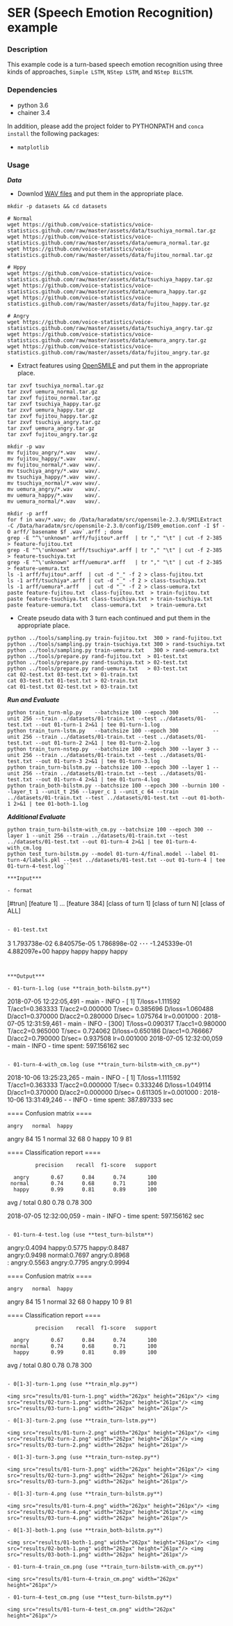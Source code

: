 # SER (Speech Emotion Recognition) example

### Description

This example code is a turn-based speech emotion recognition using three kinds of approaches, `Simple LSTM`, `NStep LSTM`, and `NStep BiLSTM`.

### Dependencies
- python 3.6
- chainer 3.4

In addition, please add the project folder to PYTHONPATH and `conca install` the following packages:
- `matplotlib`

### Usage ###

***Data***

  - Downlod [WAV files](http://voice-statistics.github.io/) and put them in the appropriate place.

```
mkdir -p datasets && cd datasets

# Normal
wget https://github.com/voice-statistics/voice-statistics.github.com/raw/master/assets/data/tsuchiya_normal.tar.gz	
wget https://github.com/voice-statistics/voice-statistics.github.com/raw/master/assets/data/uemura_normal.tar.gz
wget https://github.com/voice-statistics/voice-statistics.github.com/raw/master/assets/data/fujitou_normal.tar.gz

# Hppy
wget https://github.com/voice-statistics/voice-statistics.github.com/raw/master/assets/data/tsuchiya_happy.tar.gz
wget https://github.com/voice-statistics/voice-statistics.github.com/raw/master/assets/data/uemura_happy.tar.gz
wget https://github.com/voice-statistics/voice-statistics.github.com/raw/master/assets/data/fujitou_happy.tar.gz
 
# Angry
wget https://github.com/voice-statistics/voice-statistics.github.com/raw/master/assets/data/tsuchiya_angry.tar.gz
wget https://github.com/voice-statistics/voice-statistics.github.com/raw/master/assets/data/uemura_angry.tar.gz
wget https://github.com/voice-statistics/voice-statistics.github.com/raw/master/assets/data/fujitou_angry.tar.gz
```

  - Extract features using [OpenSMILE](https://audeering.com/technology/opensmile/) and put them in the appropriate place.

```
tar zxvf tsuchiya_normal.tar.gz
tar zxvf uemura_normal.tar.gz
tar zxvf fujitou_normal.tar.gz
tar zxvf tsuchiya_happy.tar.gz
tar zxvf uemura_happy.tar.gz
tar zxvf fujitou_happy.tar.gz
tar zxvf tsuchiya_angry.tar.gz
tar zxvf uemura_angry.tar.gz
tar zxvf fujitou_angry.tar.gz

mkdir -p wav
mv fujitou_angry/*.wav   wav/.
mv fujitou_happy/*.wav   wav/.
mv fujitou_normal/*.wav  wav/.
mv tsuchiya_angry/*.wav  wav/.
mv tsuchiya_happy/*.wav  wav/.
mv tsuchiya_normal/*.wav wav/.
mv uemura_angry/*.wav    wav/.
mv uemura_happy/*.wav    wav/.
mv uemura_normal/*.wav   wav/.

mkdir -p arff
for f in wav/*.wav; do /Data/haradatm/src/opensmile-2.3.0/SMILExtract -C /Data/haradatm/src/opensmile-2.3.0/config/IS09_emotion.conf -I $f -O arff/`basename $f .wav`.arff ; done
grep -E "^\'unknown" arff/fujitou*.arff  | tr "," "\t" | cut -f 2-385 > feature-fujitou.txt
grep -E "^\'unknown" arff/tsuchiya*.arff | tr "," "\t" | cut -f 2-385 > feature-tsuchiya.txt
grep -E "^\'unknown" arff/uemura*.arff   | tr "," "\t" | cut -f 2-385 > feature-uemura.txt
ls -1 arff/fujitou*.arff  | cut -d "_" -f 2 > class-fujitou.txt
ls -1 arff/tsuchiya*.arff | cut -d "_" -f 2 > class-tsuchiya.txt
ls -1 arff/uemura*.arff   | cut -d "_" -f 2 > class-uemura.txt
paste feature-fujitou.txt  class-fujitou.txt  > train-fujitou.txt
paste feature-tsuchiya.txt class-tsuchiya.txt > train-tsuchiya.txt
paste feature-uemura.txt   class-uemura.txt   > train-uemura.txt
```

  - Create pseudo data with 3 turn each continued and put them in the appropriate place.

```
python ../tools/sampling.py train-fujitou.txt  300 > rand-fujitou.txt
python ../tools/sampling.py train-tsuchiya.txt 300 > rand-tsuchiya.txt
python ../tools/sampling.py train-uemura.txt   300 > rand-uemura.txt
python ../tools/prepare.py rand-fujitou.txt  > 01-test.txt
python ../tools/prepare.py rand-tsuchiya.txt > 02-test.txt
python ../tools/prepare.py rand-uemura.txt   > 03-test.txt
cat 02-test.txt 03-test.txt > 01-train.txt
cat 03-test.txt 01-test.txt > 02-train.txt
cat 01-test.txt 02-test.txt > 03-train.txt
```

***Run and Evaluate***

```
python train_turn-mlp.py    --batchsize 100 --epoch 300           --unit 256 --train ../datasets/01-train.txt --test ../datasets/01-test.txt --out 01-turn-1 2>&1 | tee 01-turn-1.log
python train_turn-lstm.py   --batchsize 100 --epoch 300           --unit 256 --train ../datasets/01-train.txt --test ../datasets/01-test.txt --out 01-turn-2 2>&1 | tee 01-turn-2.log
python train_turn-nstep.py  --batchsize 100 --epoch 300 --layer 3 --unit 256 --train ../datasets/01-train.txt --test ../datasets/01-test.txt --out 01-turn-3 2>&1 | tee 01-turn-3.log
python train_turn-bilstm.py --batchsize 100 --epoch 300 --layer 1 --unit 256 --train ../datasets/01-train.txt --test ../datasets/01-test.txt --out 01-turn-4 2>&1 | tee 01-turn-4.log
python train_both-bilstm.py --batchsize 100 --epoch 300 --burnin 100 --layer_t 1 --unit_t 256 --layer_c 1 --unit_c 64 --train ../datasets/01-train.txt --test ../datasets/01-test.txt --out 01-both-1 2>&1 | tee 01-both-1.log
```

***Additional Evaluate***

```
python train_turn-bilstm-with_cm.py --batchsize 100 --epoch 300 --layer 1 --unit 256 --train ../datasets/01-train.txt --test ../datasets/01-test.txt --out 01-turn-4 2>&1 | tee 01-turn-4-with_cm.log
python test_turn-bilstm.py --model 01-turn-4/final.model --label 01-turn-4/labels.pkl --test ../datasets/01-test.txt --out 01-turn-4 | tee 01-turn-4-test.log```

***Input***

- format
```
[#trun] [feature 1] ... [feature 384] [class of turn 1] [class of turn N] [class of ALL]
```

- 01-test.txt
```
3	1.793738e-02	6.840575e-05	1.786898e-02	･･･	-1.245339e-01	4.882097e+00	happy	happy	happy	happy
```


***Output***

- 01-turn-1.log (use **train_both-bilstm.py**)
```
2018-07-05 12:22:05,491 - main - INFO - [  1] T/loss=1.111592 T/acc1=0.363333 T/acc2=0.000000 T/sec= 0.385696 D/loss=1.060488 D/acc1=0.370000 D/acc2=0.280000 D/sec= 1.075764 lr=0.001000
 :
2018-07-05 12:31:59,461 - main - INFO - [300] T/loss=0.090317 T/acc1=0.980000 T/acc2=0.965000 T/sec= 0.724062 D/loss=0.650186 D/acc1=0.766667 D/acc2=0.790000 D/sec= 0.937508 lr=0.001000
2018-07-05 12:32:00,059 - main - INFO - time spent: 597.156162 sec
```

- 01-turn-4-with_cm.log (use **train_turn-bilstm-with_cm.py**)
```
2018-10-06 13:25:23,265 - main - INFO - [  1] T/loss=1.111592 T/acc1=0.363333 T/acc2=0.000000 T/sec= 0.333246 D/loss=1.049114 D/acc1=0.370000 D/acc2=0.000000 D/sec= 0.611305 lr=0.001000
 :
2018-10-06 13:31:49,246 - <module> - INFO - time spent: 387.897333 sec

==== Confusion matrix ====

	angry	normal	happy
angry	84	15	1
normal	32	68	0
happy	10	9	81

==== Classification report ====

             precision    recall  f1-score   support

      angry       0.67      0.84      0.74       100
     normal       0.74      0.68      0.71       100
      happy       0.99      0.81      0.89       100

avg / total       0.80      0.78      0.78       300

2018-07-05 12:32:00,059 - main - INFO - time spent: 597.156162 sec
```

- 01-turn-4-test.log (use **test_turn-bilstm**)
```
angry:0.4094	happy:0.5775	happy:0.8487	
angry:0.9498	normal:0.7697	angry:0.8968	
 :
angry:0.5563	angry:0.7795	angry:0.9994	

==== Confusion matrix ====

	angry	normal	happy
angry	84	15	1
normal	32	68	0
happy	10	9	81

==== Classification report ====

             precision    recall  f1-score   support

      angry       0.67      0.84      0.74       100
     normal       0.74      0.68      0.71       100
      happy       0.99      0.81      0.89       100

avg / total       0.80      0.78      0.78       300
```

- 0[1-3]-turn-1.png (use **train_mlp.py**)

<img src="results/01-turn-1.png" width="262px" height="261px"/> <img src="results/02-turn-1.png" width="262px" height="261px"/> <img src="results/03-turn-1.png" width="262px" height="261px"/>

- 0[1-3]-turn-2.png (use **train_turn-lstm.py**)

<img src="results/01-turn-2.png" width="262px" height="261px"/> <img src="results/02-turn-2.png" width="262px" height="261px"/> <img src="results/03-turn-2.png" width="262px" height="261px"/>

- 0[1-3]-turn-3.png (use **train_turn-nstep.py**)

<img src="results/01-turn-3.png" width="262px" height="261px"/> <img src="results/02-turn-3.png" width="262px" height="261px"/> <img src="results/03-turn-3.png" width="262px" height="261px"/>

- 0[1-3]-turn-4.png (use **train_turn-bilstm.py**)

<img src="results/01-turn-4.png" width="262px" height="261px"/> <img src="results/02-turn-4.png" width="262px" height="261px"/> <img src="results/03-turn-4.png" width="262px" height="261px"/>

- 0[1-3]-both-1.png (use **train_both-bilstm.py**)

<img src="results/01-both-1.png" width="262px" height="261px"/> <img src="results/02-both-1.png" width="262px" height="261px"/> <img src="results/03-both-1.png" width="262px" height="261px"/>

- 01-turn-4-train_cm.png (use **train_turn-bilstm-with_cm.py**)

<img src="results/01-turn-4-train_cm.png" width="262px" height="261px"/>

- 01-turn-4-test_cm.png (use **test_turn-bilstm.py**)

<img src="results/01-turn-4-test_cm.png" width="262px" height="261px"/>

